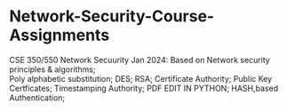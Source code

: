 # Network-Security-Course-Assignments
CSE 350/550 Network Secuurity Jan 2024:  Based on Network security principles &amp; algorithms;  
Poly alphabetic substitution;
DES;
RSA;
Certificate Authority;
Public Key Certficates;
Timestamping Authority;
PDF EDIT IN PYTHON;
HASH,based Authentication;
